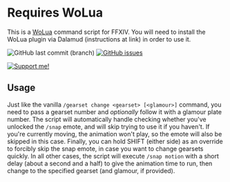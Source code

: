 # Requires WoLua
This is a [WoLua](https://github.com/PrincessRTFM/WoLua) command script for FFXIV. You will need to install the WoLua plugin via Dalamud (instructions at link) in order to use it.

![GitHub last commit (branch)](https://img.shields.io/github/last-commit/PrincessRTFM/WoLua.gearsnap/master?label=updated)
[![GitHub issues](https://img.shields.io/github/issues-raw/PrincessRTFM/WoLua.gearsnap?label=known%20issues)](https://github.com/PrincessRTFM/WoLua.gearsnap/issues?q=is%3Aissue+is%3Aopen+sort%3Aupdated-desc)

[![Support me!](https://ko-fi.com/img/githubbutton_sm.svg)](https://ko-fi.com/V7V7IK9UU)

## Usage
Just like the vanilla `/gearset change <gearset> [<glamour>]` command, you need to pass a gearset number and _optionally_ follow it with a glamour plate number. The script will automatically handle checking whether you've unlocked the `/snap` emote, and will skip trying to use it if you haven't. If you're currently moving, the animation won't play, so the emote will also be skipped in this case. Finally, you can hold SHIFT (either side) as an override to forcibly skip the snap emote, in case you want to change gearsets quickly. In all other cases, the script will execute `/snap motion` with a short delay (about a second and a half) to give the animation time to run, then change to the specified gearset (and glamour, if provided).

